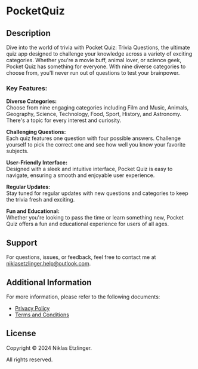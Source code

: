 # PocketQuiz

## Description

Dive into the world of trivia with Pocket Quiz: Trivia Questions, the ultimate quiz app designed to challenge your knowledge across a variety of exciting categories. Whether you're a movie buff, animal lover, or science geek, Pocket Quiz has something for everyone. With nine diverse categories to choose from, you'll never run out of questions to test your brainpower.

### Key Features:

**Diverse Categories:**  
Choose from nine engaging categories including Film and Music, Animals, Geography, Science, Technology, Food, Sport, History, and Astronomy. There's a topic for every interest and curiosity.

**Challenging Questions:**  
Each quiz features one question with four possible answers. Challenge yourself to pick the correct one and see how well you know your favorite subjects.

**User-Friendly Interface:**  
Designed with a sleek and intuitive interface, Pocket Quiz is easy to navigate, ensuring a smooth and enjoyable user experience.

**Regular Updates:**  
Stay tuned for regular updates with new questions and categories to keep the trivia fresh and exciting.

**Fun and Educational:**  
Whether you're looking to pass the time or learn something new, Pocket Quiz offers a fun and educational experience for users of all ages.

## Support

For questions, issues, or feedback, feel free to contact me at [niklasetzlinger.help@outlook.com](mailto:niklasetzlinger.help@outlook.com).

## Additional Information

For more information, please refer to the following documents:
- [Privacy Policy](PrivacyPolicy.md)
- [Terms and Conditions](Terms&Conditions.md)

## License

Copyright © 2024 Niklas Etzlinger. 

All rights reserved.
